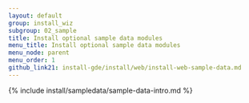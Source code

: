 ```yaml
---
layout: default
group: install_wiz 
subgroup: 02_sample
title: Install optional sample data modules
menu_title: Install optional sample data modules
menu_node: parent
menu_order: 1
github_link21: install-gde/install/web/install-web-sample-data.md
---
```


{% include install/sampledata/sample-data-intro.md %}